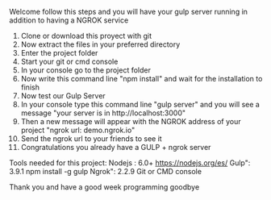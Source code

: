 Welcome follow this steps and you will have your gulp server running in addition to having a NGROK service

1. Clone or download this proyect with git
2. Now extract the files in your preferred directory
3. Enter the project folder
4. Start your git or cmd console
5. In your console go to the project folder
6. Now write this command line "npm install" and wait for the installation to finish
7. Now test our Gulp Server
8. In your console type this command line "gulp server" and you will see a message "your server is in http://localhost:3000"
9. Then a new message will appear with the NGROK address of your project "ngrok url: demo.ngrok.io"
10. Send the ngrok url to your friends to see it
11. Congratulations you already have a GULP + ngrok server


Tools needed for this project:
    Nodejs : 6.0+  https://nodejs.org/es/
    Gulp": 3.9.1    npm install -g gulp
    Ngrok": 2.2.9
    Git or CMD console


Thank you and have a good week programming goodbye
